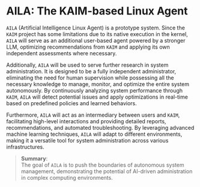 # AILA: The KAIM-based Linux Agent  

`AILA` (Artificial Intelligence Linux Agent) is a prototype system. Since the `KAIM` project has some limitations due to its native execution in the kernel, `AILA` will serve as an additional user-based agent powered by a stronger LLM, optimizing recommendations from `KAIM` and applying its own independent assessments where necessary.  

Additionally, `AILA` will be used to serve further research in system administration. It is designed to be a fully independent administrator, eliminating the need for human supervision while possessing all the necessary knowledge to manage, monitor, and optimize the entire system autonomously. By continuously analyzing system performance through `KAIM`, `AILA` will detect potential issues and apply optimizations in real-time based on predefined policies and learned behaviors.  

Furthermore, `AILA` will act as an intermediary between users and `KAIM`, facilitating high-level interactions and providing detailed reports, recommendations, and automated troubleshooting. By leveraging advanced machine learning techniques, `AILA` will adapt to different environments, making it a versatile tool for system administration across various infrastructures.  

> **Summary**:  
> The goal of `AILA` is to push the boundaries of autonomous system management, demonstrating the potential of AI-driven administration in complex computing environments.  

